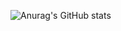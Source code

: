 ![Anurag's GitHub stats](https://github-readme-stats.vercel.app/api?username=3000IQPlay&show_icons=true&theme=radical)

